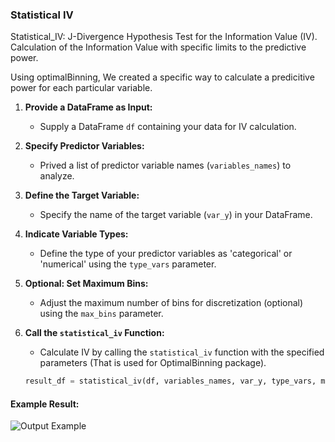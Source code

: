 ### Statistical IV

Statistical_IV: J-Divergence Hypothesis Test for the Information Value (IV). Calculation of the Information Value with specific limits to the predictive power.

Using optimalBinning, We created a specific way to calculate a predicitive power for each particular variable.

1. **Provide a DataFrame as Input:**
   - Supply a DataFrame `df` containing your data for IV calculation.

2. **Specify Predictor Variables:**
   - Prived a list of predictor variable names (`variables_names`) to analyze.

3. **Define the Target Variable:**
   - Specify the name of the target variable (`var_y`) in your DataFrame.

4. **Indicate Variable Types:**
   - Define the type of your predictor variables as 'categorical' or 'numerical' using the `type_vars` parameter.

5. **Optional: Set Maximum Bins:**
   - Adjust the maximum number of bins for discretization (optional) using the `max_bins` parameter.

6. **Call the `statistical_iv` Function:**
   - Calculate IV by calling the `statistical_iv` function with the specified parameters (That is used for OptimalBinning package).

   ```python
   result_df = statistical_iv(df, variables_names, var_y, type_vars, max_bins)

#### Example Result:

![Output Example](images/output_example.png)